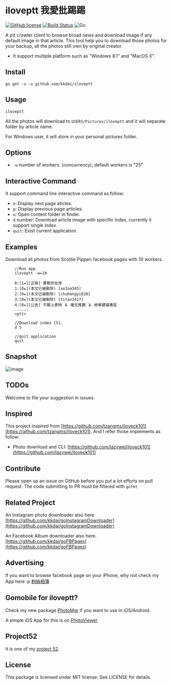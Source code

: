 iloveptt 我愛批踢踢
======================
[![GitHub license](https://img.shields.io/badge/license-MIT-blue.svg)](https://raw.githubusercontent.com/kkdai/iloveptt/master/LICENSE) [![Build Status](https://www.travis-ci.com/kkdai/iloveptt.svg?branch=master)](https://www.travis-ci.com/github/kkdai/iloveptt) ![Go](https://github.com/kkdai/ck101-downloader/workflows/Go/badge.svg)


A ptt crawler client to browse broad news and download image if any default image in that article. This tool help you to download those photos for your backup, all the photos still own by original creator. 

- It support multiple platform such as "Windows 8.1" and "MacOS X".


Install
--------------

    go get -u -x github.com/kkdai/iloveptt

Usage
---------------------

    iloveptt  

All the photos will download to `USERS/Pictures/iloveptt` and it will separate folder by article name.

For Windows user, it will store in your personal pictures folder.



Options
---------------

- `-w` number of workers. (concurrency), default workers is "25"


Interactive Command
---------------

It support command line interactive command as follow:

- `n`: Display next page aticles.
- `p`: Display previous page articles.
- `o`: Open content folder in finder.
- `d` number: Download article image with specific index, currently it support single index.
- `quit`: Exist current application.

Examples
---------------

Download all photos from Scottie Pippen facebook pages with 10 workers.

        //Run app.
        iloveptt -w=10
        
        0:[1★][正妹] 勇敢的女孩
        1:[0★](本文已被刪除) [ao3sm345]
        2:[0★](本文已被刪除) [chuhengyi820]
        3:[0★](本文已被刪除) [titan3417]
        4:[8★][公告] 不願上表特 ＆ 優文推薦 ＆ 檢舉建議專區
        ......
        >ptt>

        //Download index [5].
        d 5
        
        //quit application
        quit
     


Snapshot
---------------

![image](snapshot/1.png)

TODOs
---------------

Welcome to file your suggestion in issues.

Inspired
---------------

This project inspired from [https://github.com/tzangms/iloveck101](https://github.com/tzangms/iloveck101). And I refer those implements as follow:

- Photo download and CLI: [https://github.com/lazywei/iloveck101](https://github.com/lazywei/iloveck101)


Contribute
---------------

Please open up an issue on GitHub before you put a lot efforts on pull request.
The code submitting to PR must be filtered with `gofmt`

Related Project
---------------

An Instagram photo downloader also here. [https://github.com/kkdai/goInstagramDownloader](https://github.com/kkdai/goInstagramDownloader)

An Facebook Album downloader also here. [https://github.com/kkdai/goFBPages](https://github.com/kkdai/goFBPages)


Advertising
---------------

If you want to browse facebook page on your iPhone, why not check my App here :p [粉絲相簿](https://itunes.apple.com/tw/app/fen-si-xiang-bu/id839324997?l=zh&mt=8)

Gomobile for iloveptt?
---------------

Check my new package [PhotoMgr](https://github.com/kkdai/photomgr) if you want to use in iOS/Android.

A simple iOS App for this is on [PhotoViewer](https://github.com/kkdai/PhotoViewer)

Project52
---------------

It is one of my [project 52](https://github.com/kkdai/project52).


License
---------------

This package is licensed under MIT license. See LICENSE for details.
